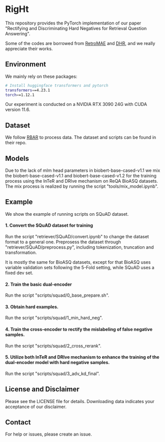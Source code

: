 # RigHt
This repository provides the PyTorch implementation of our paper "Rectifying and Discriminating Hard Negatives for
Retrieval Question Answering".

Some of the codes are borrowed from [RetroMAE](https://github.com/staoxiao/RetroMAE) and [DHR](https://github.com/castorini/dhr), and we really appreciate their works.

## Environment
We mainly rely on these packages:
```bash
# Install huggingface transformers and pytorch
transformers==4.23.1
torch==1.12.1
```
Our experiment is conducted on a NVIDIA RTX 3090 24G with CUDA version 11.6.

## Dataset
We follow [RBAR](https://github.com/Ba1Jun/BioReQA) to process data. The dataset and scripts can be found in their repo.

## Models
Due to the lack of mlm head parameters in biobert-base-cased-v1.1 we mix the biobert-base-cased-v1.1 and biobert-base-cased-v1.2 for the training process using the InTeR and DRIve mechanism on ReQA BioASQ datasets. The mix process is realized by running the script "tools/mix_model.ipynb".

## Example
We show the example of running scripts on SQuAD dataset. 

#### 1. Convert the SQuAD dataset for training
Run the script "retriever/SQuAD/convert.ipynb" to change the dataset format to a general one.
Preprosess the dataset through "retriever/SQuAD/preprocess.py", including tokenization, truncation and transformation.

It is mostly the same for BioASQ datasets, except for that BioASQ uses variable validation sets following the 5-Fold setting, while SQuAD uses a fixed dev set.

#### 2. Train the basic dual-encoder
Run the script "scripts/squad/0_base_prepare.sh".

#### 3. Obtain hard examples.
Run the script "scripts/squad/1_min_hard_neg".

#### 4. Train the cross-encoder to rectify the mislabeling of false negative samples.
Run the script "scripts/squad/2_cross_rerank".

#### 5. Utilize both InTeR and DRIve mechanism to enhance the training of the dual-encoder model with hard negative samples.
Run the script "scripts/squad/3_adv_kd_final".

## License and Disclaimer
Please see the LICENSE file for details. Downloading data indicates your acceptance of our disclaimer.

## Contact
For help or issues, please create an issue.
